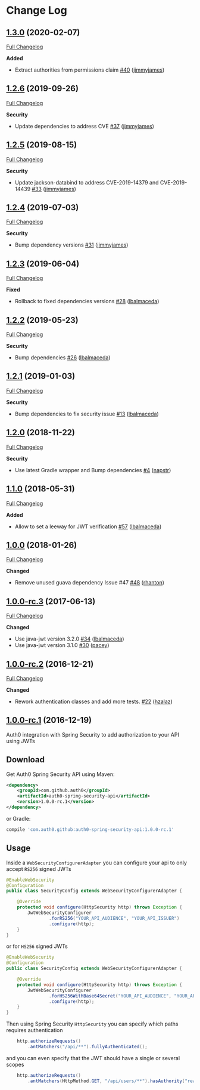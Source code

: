 # Change Log

## [1.3.0](https://github.com/auth0/auth0-spring-security-api/tree/1.3.0) (2020-02-07)
[Full Changelog](https://github.com/auth0/auth0-spring-security-api/compare/1.2.6...1.3.0)

**Added**
- Extract authorities from permissions claim [\#40](https://github.com/auth0/auth0-spring-security-api/pull/40) ([jimmyjames](https://github.com/jimmyjames))

## [1.2.6](https://github.com/auth0/auth0-spring-security-api/tree/1.2.6) (2019-09-26)
[Full Changelog](https://github.com/auth0/auth0-spring-security-api/compare/1.2.5...1.2.6)

**Security**
- Update dependencies to address CVE [\#37](https://github.com/auth0/auth0-spring-security-api/pull/37) ([jimmyjames](https://github.com/jimmyjames))

## [1.2.5](https://github.com/auth0/auth0-spring-security-api/tree/1.2.5) (2019-08-15)
[Full Changelog](https://github.com/auth0/auth0-spring-security-api/compare/1.2.4...1.2.5)

**Security**
- Update jackson-databind to address CVE-2019-14379 and CVE-2019-14439 [\#33](https://github.com/auth0/auth0-spring-security-api/pull/33) ([jimmyjames](https://github.com/jimmyjames))

## [1.2.4](https://github.com/auth0/auth0-spring-security-api/tree/1.2.4) (2019-07-03)
[Full Changelog](https://github.com/auth0/auth0-spring-security-api/compare/1.2.3...1.2.4)

**Security**
- Bump dependency versions [\#31](https://github.com/auth0/auth0-spring-security-api/pull/31) ([jimmyjames](https://github.com/jimmyjames))

## [1.2.3](https://github.com/auth0/auth0-spring-security-api/tree/1.2.3) (2019-06-04)
[Full Changelog](https://github.com/auth0/auth0-spring-security-api/compare/1.2.2...1.2.3)

**Fixed**
- Rollback to fixed dependencies versions [\#28](https://github.com/auth0/auth0-spring-security-api/pull/28) ([lbalmaceda](https://github.com/lbalmaceda))

## [1.2.2](https://github.com/auth0/auth0-spring-security-api/tree/1.2.2) (2019-05-23)
[Full Changelog](https://github.com/auth0/auth0-spring-security-api/compare/1.2.1...1.2.2)

**Security**
- Bump dependencies [\#26](https://github.com/auth0/auth0-spring-security-api/pull/26) ([lbalmaceda](https://github.com/lbalmaceda))

## [1.2.1](https://github.com/auth0/auth0-spring-security-api/tree/1.2.1) (2019-01-03)
[Full Changelog](https://github.com/auth0/auth0-spring-security-api/compare/1.2.0...1.2.1)

**Security**
- Bump dependencies to fix security issue [\#13](https://github.com/auth0/auth0-spring-security-api/pull/13) ([lbalmaceda](https://github.com/lbalmaceda))

## [1.2.0](https://github.com/auth0/auth0-spring-security-api/tree/1.2.0) (2018-11-22)
[Full Changelog](https://github.com/auth0/auth0-spring-security-api/compare/1.1.0...1.2.0)

**Security**
- Use latest Gradle wrapper and Bump dependencies [\#4](https://github.com/auth0/auth0-spring-security-api/pull/4) ([napstr](https://github.com/napstr))

## [1.1.0](https://github.com/auth0/auth0-spring-security-api/tree/1.1.0) (2018-05-31)
[Full Changelog](https://github.com/auth0/auth0-spring-security-api/compare/1.0.0...1.1.0)

**Added**
- Allow to set a leeway for JWT verification [\#57](https://github.com/auth0/auth0-spring-security-api/pull/57) ([lbalmaceda](https://github.com/lbalmaceda))

## [1.0.0](https://github.com/auth0/auth0-spring-security-api/tree/1.0.0) (2018-01-26)
[Full Changelog](https://github.com/auth0/auth0-spring-security-api/compare/1.0.0-rc.3...1.0.0)

**Changed**
- Remove unused guava dependency Issue #47 [\#48](https://github.com/auth0/auth0-spring-security-api/pull/48) ([rhanton](https://github.com/rhanton))

## [1.0.0-rc.3](https://github.com/auth0/auth0-spring-security-api/tree/1.0.0-rc.3) (2017-06-13)
[Full Changelog](https://github.com/auth0/auth0-spring-security-api/compare/1.0.0-rc.2...1.0.0-rc.3)

**Changed**
- Use java-jwt version 3.2.0 [\#34](https://github.com/auth0/auth0-spring-security-api/pull/34) ([lbalmaceda](https://github.com/lbalmaceda))
- Use java-jwt version 3.1.0 [\#30](https://github.com/auth0/auth0-spring-security-api/pull/30) ([pacey](https://github.com/pacey))

## [1.0.0-rc.2](https://github.com/auth0/auth0-spring-security-api/tree/1.0.0-rc.2) (2016-12-21)
[Full Changelog](https://github.com/auth0/auth0-spring-security-api/compare/1.0.0-rc.1...1.0.0-rc.2)

**Changed**
- Rework authentication classes and add more tests. [\#22](https://github.com/auth0/auth0-spring-security-api/pull/22) ([hzalaz](https://github.com/hzalaz))

## [1.0.0-rc.1](https://github.com/auth0/java-jwt/tree/1.0.0-rc.1) (2016-12-19)

Auth0 integration with Spring Security to add authorization to your API using JWTs

## Download

Get Auth0 Spring Security API using Maven:

```xml
<dependency>
    <groupId>com.github.auth0</groupId>
    <artifactId>auth0-spring-security-api</artifactId>
    <version>1.0.0-rc.1</version>
</dependency>
```

or Gradle:

```gradle
compile 'com.auth0.github:auth0-spring-security-api:1.0.0-rc.1'
```

## Usage

Inside a `WebSecurityConfigurerAdapter` you can configure your api to only accept `RS256` signed JWTs

```java
@EnableWebSecurity
@Configuration
public class SecurityConfig extends WebSecurityConfigurerAdapter {

    @Override
    protected void configure(HttpSecurity http) throws Exception {
        JwtWebSecurityConfigurer
                .forRS256("YOUR_API_AUDIENCE", "YOUR_API_ISSUER")
                .configure(http);
    }
}
```

or for `HS256` signed JWTs

```java
@EnableWebSecurity
@Configuration
public class SecurityConfig extends WebSecurityConfigurerAdapter {

    @Override
    protected void configure(HttpSecurity http) throws Exception {
        JwtWebSecurityConfigurer
                .forHS256WithBase64Secret("YOUR_API_AUDIENCE", "YOUR_API_ISSUER", "YOUR_BASE_64_ENCODED_SECRET")
                .configure(http);
    }
}
```


Then using Spring Security `HttpSecurity` you can specify which paths requires authentication

```java
    http.authorizeRequests()
        .antMatchers("/api/**").fullyAuthenticated();
```

and you can even specify that the JWT should have a single or several scopes

```java
    http.authorizeRequests()
        .antMatchers(HttpMethod.GET, "/api/users/**").hasAuthority("read:users");
```
